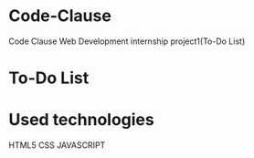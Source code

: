 # Code-Clause
Code Clause Web Development internship project1(To-Do List)
# To-Do List
# Used technologies
HTML5
CSS
JAVASCRIPT
